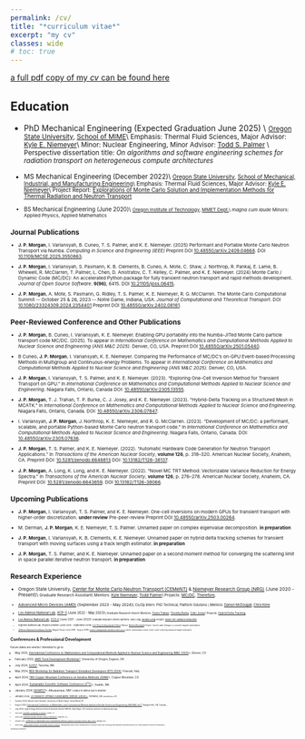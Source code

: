 ```yaml
---
permalink: /cv/
title: "*curriculum vitae*"
excerpt: "my cv"
classes: wide
# toc: true
---
```


[a full pdf copy of my *cv* can be found here](/assets/docs/cv.pdf)

## Education

* PhD Mechanical Engineering  (Expected Graduation June 2025) \\
<small> [Oregon State University](https://oregonstate.edu/), [School of MIME](https://engineering.oregonstate.edu/MIME)\\
        Emphasis: Thermal Fluid Sciences,
        Major Advisor: [Kyle E. Niemeyer](https://niemeyer-research-group.github.io/)\\
        Minor: Nuclear Engineering, 
        Minor Advisor: [Todd S. Palmer](https://engineering.oregonstate.edu/people/todd-palmer) \\
        Perspective dissertation title: *On algorithms and software engineering schemes for radiation transport on heterogeneous compute architectures*

* MS Mechanical Engineering (December 2022)\\
<small> [Oregon State University](https://oregonstate.edu/), [School of Mechanical, Industrial, and Manufacturing Engineering](https://engineering.oregonstate.edu/MIME)\\
        Emphasis: Thermal Fluid Sciences, 
        Major Advisor: [Kyle E. Niemeyer](https://niemeyer-research-group.github.io/)\\
        Project Report: [Explorations of Monte Carlo Solution and Implementation Methods for Thermal Radiation and Neutron Transport](/assets/docs/masters.pdf)

* BS Mechanical Engineering (June 2020)\\
<small> [Oregon Institute of Technology](https://www.oit.edu/), [MMET Dept.](https://www.oit.edu/academics/engineering-technology-management/mmet)\\
        *magna cum laude* 
        Minors: Applied Physics, Applied Mathematics

## Journal Publications

* **J. P. Morgan**, I. Variansyah, B. Cuneo, T. S. Palmer, and K. E. Niemeyer. (2025) Performant and Portable Monte Carlo Neutron Transport via Numba. *Computing in Science and Engineering (IEEE)* Preprint DOI [10.48550/arXiv.2409.04668](https://arxiv.org/abs/2409.04668). DOI [10.1109/MCSE.2025.3550863](https://doi.org/10.1109/MCSE.2025.3550863).

* **J. P. Morgan**, I. Variansyah, S. Pasmann, K. B. Clements, B. Cuneo, A. Mote, C. Shaw, J. Northrop, R. Pankaj, E. Lame, B. Whewell, R. McClarren, T. Palmer, L. Chen, D. Anistratov, C. T. Kelley, C. Palmer, and K. E. Niemeyer. (2024) Monte Carlo / Dynamic Code (MC/DC): An accelerated Python package for fully transient neutron transport and rapid methods development. *Journal of Open Source Software*. **9(96)**, 6415. DOI [10.21105/joss.06415]( https://doi.org/10.21105/joss.06415).

* **J. P. Morgan**, A. Mote, S. Pasmann, G. Ridley, T. S. Palmer, K. E. Niemeyer, R. G. McClarren. The Monte Carlo Computational Summit -- October 25 & 26, 2023 -- Notre Dame, Indiana, USA. *Journal of Computational and Theoretical Transport*. DOI [10.1080/23324309.2024.2354401](https://doi.org/10.1080/23324309.2024.2354401) Preprint DOI [10.48550/arXiv.2402.08161](https://doi.org/10.48550/arXiv.2402.08161).

## Peer-Reviewed Conference and Other Publications

* **J. P. Morgan**, B. Cuneo, I. Variansyah, K. E. Niemeyer. Enabling GPU portability into the Numba-JITed Monte Carlo particle transport code MC/DC. (2025). To appear in *International Conference on Mathematics and Computational Methods Applied to Nuclear Science and Engineering (ANS M&C 2025).* Denver, CO, USA. Preprint DOI [10.48550/arXiv.2501.05440](https://doi.org/10.48550/arXiv.2501.05440).

* B Cuneo, **J. P. Morgan**, I. Variansyah, K. E. Niemeyer. Comparing the Performance of MC/DC’s on-GPU Event-based Processing Methods in Multigroup and Continuous-energy Problems. To appear in *International Conference on Mathematics and Computational Methods Applied to Nuclear Science and Engineering (ANS M&C 2025).* Denver, CO, USA.

* **J. P. Morgan**, I. Variansyah, T. S. Palmer, and K. E. Niemeyer. (2023). “Exploring One-Cell Inversion Method for Transient Transport on GPU.” In *International Conference on Mathematics and Computational Methods Applied to Nuclear Science and Engineering*. Niagara Falls, Ontario, Canada DOI: [10.48550/arXiv:2305.13555](https://doi.org/10.48550/arXiv.2305.13555).

* **J. P. Morgan**, T. J. Trahan, T. P. Burke, C. J. Josey, and K. E. Niemeyer. (2023). “Hybrid-Delta Tracking on a Structured Mesh in MCATK.” In *International Conference on Mathematics and Computational Methods Applied to Nuclear Science and Engineering*. Niagara Falls, Ontario, Canada. DOI: [10.48550/arXiv.2306.07847](https://doi.org/10.48550/arXiv.2306.07847).

* I. Variansyah, **J. P. Morgan**, J. Northrop, K. E. Niemeyer, and R. G. McClarren. (2023). “Development of MC/DC: a performant, scalable, and portable Python-based Monte Carlo neutron transport code.” In *International Conference on Mathematics and Computational Methods Applied to Nuclear Science and Engineering*. Niagara Falls, Ontario, Canada. DOI: [10.48550/arXiv:2305.07636](https://doi.org/10.48550/arXiv.2305.07636).

* **J. P. Morgan**, T. S. Palmer, and K. E. Niemeyer. (2022). “Automatic Hardware Code Generation for Neutron Transport Applications.” In *Transactions of the American Nuclear Society*, **volume 126**, p. 318–320. American Nuclear Society, Anaheim, CA. Preprint DOI: [10.5281/zenodo.6646813](https://doi.org/10.5281/zenodo.6646813) DOI: [10.13182/T126-38137](https://doi.org/10.13182/T126-38137).

*  **J. P. Morgan**, A. Long, K. Long, and K. E. Niemeyer. (2022). “Novel MC TRT Method: Vectorizable Variance Reduction for Energy Spectra.” In *Transactions of the American Nuclear Society*, **volume 126**, p. 276–278. American Nuclear Society, Anaheim, CA. Preprint DOI: [10.5281/zenodo.6643659](https://doi.org/10.5281/zenodo.6643659). DOI [10.13182/T126-38066](https://doi.org/10.13182/T126-38066).

## Upcoming Publications

* **J. P. Morgan**, I. Variansyah, T. S. Palmer, and K. E. Niemeyer. One-cell inversions on modern GPUs for transient transport with higher-order discretization. **under review** Pre-peer-review Preprint DOI [10.48550/arXiv.2503.00264](https://doi.org/10.48550/arXiv.2503.00264).

* M. Derman, **J. P. Morgan**, K. E. Niemeyer, T. S. Palmer. Unnamed paper on complex eigenvalue decomposition. **in preparation**

*  **J. P. Morgan**, I. Variansyah, K. B. Clements, K. E. Niemeyer. Unnamed paper on hybrid delta tracking schemes for transient transport with moving surfaces using a track length estimator. **in preparation**

* **J. P. Morgan**,  T. S. Palmer, and K. E. Niemeyer. Unnamed paper on a second moment method for converging the scattering limit in space parallel iterative neutron transport. **in preparation**

## Research Experience

* Oregon State University, [Center for Monte Carlo Neutron Transport (CEMeNT)](https://cement-psaap.github.io/) & [Niemeyer Research Group (NRG)](https://niemeyer-research-group.github.io/) (June 2020 - Present)\\
<small> Graduate Research Assistant\\
        Mentors: [Kyle Niemeyer](https://niemeyer-research-group.github.io/), [Todd Palmer](https://engineering.oregonstate.edu/people/todd-palmer)\\
        Projects: [MC/DC](/_posts/mcdc_a.md), [Therefore](/work/therefore.md), 

* [Advanced Micro Devices (AMD)](https://www.amd.com/en.html) (September 2023 - May 2024)\\
<small> Co/Op Intern: PhD Technical; Platform Solutions \\
        Mentors: [Damon McDougall](https://www.linkedin.com/in/damon-mcdougall-726012132/), [Chris Kime](https://www.linkedin.com/in/chris-kime-070a84/)

* [Los Alamos National Lab](https://www.lanl.gov/), [XCP-3](https://www.lanl.gov/org/padwp/adx/computational-physics/xcp-3-monte-carlo/index.php) (June 2022 - May 2023)\\
<small> Graduate Research Intern\\
        Mentors: [Travis Trahan](https://www.linkedin.com/in/travis-trahan/), [Timothy Burke](https://orcid.org/0000-0003-2363-085X), [Colin Josey](https://orcid.org/0000-0002-3210-5806)\\
        Projects: [Hybrid Delta Tracking](/work/mcatk)

* [Los Alamos National Lab](https://www.lanl.gov/), [CCS-2](https://www.lanl.gov/org/ddste/aldsc/computer-computational-statistical-sciences/computational-physics-methods/index.php) (June 2021 - June 2022)\\
<small> Graduate Research Intern\\
        Mentors: Alex Long, [Kendra Long](https://orcid.org/0000-0003-2069-8103)\\
        Project: [Novel TRT Variance Reduction](/work/trt)

* Argonne National Lab, Physics Division (June 2019 - September 2019)\\
<small> [Lee Teng Undergraduate Fellow](https://www.anl.gov/aai/lee-teng-internship)\\
        Mentor: [Brahim Mustapha](https://www.anl.gov/profile/brahim-mustapha)\\
        Project: Cancer radio therapy x-y scanner magnet optimization

* [Jefferson National Accelerator Facility](https://www.jlab.org/), Magnet Group (June 2018 - August 2018)\\
<small> [Science Undergraduate Laboratory Intern (SULI)](https://science.osti.gov/wdts/suli)\\
        Mentor: Renuka Rajput-Goshal\\
        Project: Super conducting quadrupole magnet optimization


## Conferences & Professional Development
Future dates are events I intended to go to.

* May 2025, [International Conference on Mathematics and Computational Methods Applied to Nuclear Science and Engineering (M&C 2025)](https://www.ans.org/meetings/mc2025/)*, Denver, CO
[<i class='fa fa-file-pdf'></i>](https://doi.org/10.48550/arXiv.2501.05440)
[<i class='fa fa-file-pdf'></i>](https://doi.org/10.48550/arXiv.2305.13555)

* February 2025, [AMD Tools Development Workshop*](https://www.cs.uoregon.edu/AMD-event-2025/), University of Oregon, Eugene, OR

* July 2024, [SciPy*](https://www.scipy2024.scipy.org/), Tacoma, WA [<i class='fa fa-file-powerpoint'></i>](https://zenodo.org/records/13942357)

* May 2024, [NEA Workshop for Radiation Transport Simulation Developers (RTS 2024)](https://www.oecd-nea.org/jcms/pl_90085/workshop-for-radiation-transport-simulation-developers-rts-2024?utm_source=mnb&utm_medium=email&utm_campaign=february2024), Frascati, Italy

* April 2024, [18th Copper Mountain Conference on Iterative Methods (SIAM)](https://grandmaster.colorado.edu/copper/2024/)*, Copper Mountain, CO [<i class='fa fa-file-powerpoint'></i>](https://zenodo.org/records/13942357)

* April 2024, [Sustainable Scientific Software Conference (S<sup>3</sup>C)](https://s3c.sandia.gov/)*, Seattle, WA [<i class='fa fa-file-powerpoint'></i>](https://zenodo.org/doi/10.5281/zenodo.10961826)

* January 2024, [NUWEST](https://illinois-ceesd.github.io/nuwest/)*, Albuquerque, NM [<i class='fa fa-file-powerpoint'></i>](https://github.com/jpmorgan98/nuwest-mcdc-jpmorgan)\\
<small> unable to attend due to weather

* January 2024, [US Research Software Sustainability Institute (URSSI)*](https://github.com/si2-urssi/winterschool-Jan2024), Portland, OR\\
<small> worked as a TA

* October 2023, Monte Carlo Summit, University of Notre Dame, South Bend, IN

* August 2023, [International Conference on Mathematics and Computational Methods Applied to Nuclear Science and Engineering (ANS M&C Intl.)*](https://mc2023.com/), Niagara Falls, ON, Canada
[<i class='fa fa-file-pdf'></i>](https://doi.org/10.48550/arXiv.2305.13555) [<i class='fa fa-file-powerpoint'></i>](https://zenodo.org/records/10511837),
[<i class='fa fa-file-pdf'></i>](https://doi.org/10.48550/arXiv.2306.07847) [<i class='fa fa-file-image'></i>](https://zenodo.org/records/10511913),
[<i class='fa fa-file-pdf'></i>](https://doi.org/10.48550/arXiv.2305.07636)

* July 2023, High Energy Density Science Summer School (HEDS), San Diego, CA\\
<small> Hosted at University of California San Diego

* July 2022, [Scientific Computing in Python*](https://conference.scipy.org/), Austin, TX [<i class='fa fa-file-powerpoint'></i>](https://zenodo.org/record/6946791)

* June 2022 [American Nuclear Society Annual Conference*](https://www.ans.org/meetings/am2022/), Anaheim, CA
[<i class='fa fa-file-pdf'></i>](https://zenodo.org/records/6643659) [<i class='fa fa-file-powerpoint'></i>](https://doi.org/10.2172/1821347),
[<i class='fa fa-file-pdf'></i>](https://zenodo.org/records/6646813) [<i class='fa fa-file-powerpoint'></i>](https://zenodo.org/records/6646833). 

* October 2021, [Conference on Mathematics and Computational Methods Applied to Nuclear Science (M&C 2021)](https://www.ans.org/meetings/mc2021/), Raleigh, NC\\

* June 2018, [United States Particle Accelerator School (USPAS)](https://uspas.fnal.gov/), Albuquerque, NM\\
<small> Course: *Fundamentals of Accelerator Physics and Technology with Simulations and Measurements Lab*\\
        Credit provided by University of New Mexico

<small>*presented at conference
